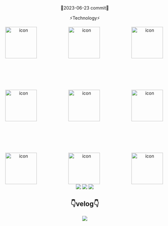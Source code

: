 
<div align="center">
💬2023-06-23 commit💬
<!-- [![Typing SVG](https://readme-typing-svg.demolab.com?font=Sigmar+One&size=100&pause=1000&color=FF9500&background=FF22B200&center=%EA%B1%B0%EC%A7%93&vCenter=%EA%B1%B0%EC%A7%93&width=1700&height=200&lines=Hello+0+0+0+0^-^)](https://git.io/typing-svg) -->



<!-- ![Anurag's GitHub stats](https://github-readme-stats.vercel.app/api?username=nowhereim&theme=vision-friendly-dark&show_icons=true)
[![Top Langs](https://github-readme-stats.vercel.app/api/top-langs/?username=nowhereim&theme=vision-friendly-dark&show_icons=true)](https://github.com/anuraghazra/github-readme-stats) -->


⚡Technology⚡

<div style="display: flex;"><img src="https://techstack-generator.vercel.app/js-icon.svg" alt="icon" width="100" style="width: 100px; height: 100px; margin-right: 100px; margin-bottom: 100px;" /><img src="https://techstack-generator.vercel.app/ts-icon.svg" alt="icon" width="100" style="width: 100px; height: 100px; margin-right: 100px; margin-bottom: 100px;" /><img src="https://techstack-generator.vercel.app/jest-icon.svg" alt="icon" width="100" style="width: 100px; height: 100px; margin-right: 0px; margin-bottom: 100px;" /></div><div style="display: flex;"><img src="https://techstack-generator.vercel.app/restapi-icon.svg" alt="icon" width="100" style="width: 100px; height: 100px; margin-right: 100px; margin-bottom: 100px;" /><img src="https://techstack-generator.vercel.app/github-icon.svg" alt="icon" width="100" style="width: 100px; height: 100px; margin-right: 100px; margin-bottom: 100px;" /><img src="https://techstack-generator.vercel.app/docker-icon.svg" alt="icon" width="100" style="width: 100px; height: 100px; margin-right: 0px; margin-bottom: 100px;" /></div><div style="display: flex;"><img src="https://techstack-generator.vercel.app/aws-icon.svg" alt="icon" width="100" style="width: 100px; height: 100px; margin-right: 100px; margin-bottom: 0px;" /><img src="https://techstack-generator.vercel.app/nginx-icon.svg" alt="icon" width="100" style="width: 100px; height: 100px; margin-right: 100px; margin-bottom: 0px;" /><img src="https://techstack-generator.vercel.app/mysql-icon.svg" alt="icon" width="100" style="width: 100px; height: 100px; margin-right: 0px; margin-bottom: 0px;" /></div>
<img src="https://img.shields.io/badge/Slack-4A154B?style=flat&logo=Slack&logoColor=white"> <img src="https://img.shields.io/badge/Notion-FFFFFF?style=flat&logo=Notion&logoColor=black"> <img src="https://img.shields.io/badge/Visual Studio Code-4479A1?style=flat&logo=Visual Studio Code&logoColor=white">




## 👇velog👇

<p><a href="https://velog.io/@anth" target="_blank"><img src="https://img.shields.io/badge/Velog-20C997?style=flat&logo=Velog&logoColor=white&labelColor=%20C997"/></a></p>

</div>      
